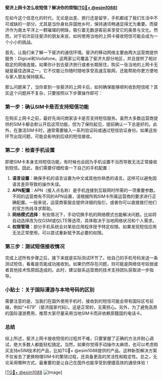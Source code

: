 **斐济上网卡怎么收短信？解决你的烦恼[[TG💪+ @esim1088](https://t.me/s/esim1088)]**

在如今这个信息化的时代，无论是出差、旅行还是留学，手机都成了我们生活中不可或缺的一部分。尤其是当你身处异国他乡时，保持通讯畅通显得尤为重要。而斐济作为南太平洋上一颗璀璨的明珠，吸引着无数游客前来享受它的美景与文化。然而，对于初次前往斐济的朋友来说，如何使用当地的上网卡接收短信可能会成为一个小小的挑战。

首先，让我们来了解一下斐济的通信环境。斐济的移动网络主要由两大运营商提供服务：Digicel和Vodafone。这两家公司覆盖了斐济大部分地区，并且提供了相对稳定的网络连接。如果你计划去斐济旅行或者长期居住，购买一张当地的上网卡无疑是最佳选择之一。它不仅能让你随时随地享受高速互联网，还能帮助你更方便地与家人朋友保持联系。

那么问题来了，当你拿到一张斐济的上网卡后，如何确保能够顺利收到短信呢？其实这个问题并不复杂，只要按照以下步骤操作即可：

### 第一步：确认SIM卡是否支持短信功能

在购买上网卡之前，最好先询问商家该卡是否支持短信服务。虽然大多数运营商提供的SIM卡都会默认开启这项功能，但为了保险起见，提前确认一下总是好的。此外，在激活SIM卡时，通常需要输入一系列验证码或通过短信验证身份。如果这些环节出现问题，可能会影响到后续的短信接收。

### 第二步：检查手机设置

即使SIM卡本身支持短信功能，有时候也会因为手机设置不当而导致无法正常接收到短信。因此，我们需要仔细检查一下自己的手机配置：

1. **语言设置**：确保手机的语言设置为中文或其他你熟悉的语言。这样可以避免因语言差异导致的操作失误。
2. **APN配置**：APN（接入点名称）是手机连接到互联网时所需的一项重要参数。不同的运营商有不同的APN设置，请根据所购SIM卡所属运营商的要求进行正确配置。一般来说，运营商客服会提供详细的指引，或者你可以直接拨打他们的官方热线寻求帮助。
3. **网络模式选择**：有些情况下，手动切换手机的网络模式也能解决问题。比如将自动选择改为仅GSM或仅LTE等选项，具体取决于当地网络状况和个人需求。
4. **权限管理**：部分手机系统会对某些应用程序授予特定权限。如果发现短信应用无法正常使用，可以尝试重新赋予其必要的权限。

### 第三步：测试短信接收情况

完成上述所有步骤之后，接下来就是实际测试环节了。给自己的手机号码发送一条测试短信，看看是否能成功接收到。如果仍然存在问题，则可能是网络信号较弱或者其他技术性原因造成的。此时，建议联系运营商的技术支持团队获取进一步指导。

### 小贴士：关于国际漫游与本地号码的区别

需要注意的是，当我们在国外使用手机时，接收到的短信可能会带有国际区号前缀，例如“+679”（斐济国家代码）。这是正常的，无需担心。另外，为了避免高昂的国际漫游费用，推荐大家尽量采用当地SIM卡而非依赖原籍国的电话卡。

### 总结

综上所述，斐济上网卡接收短信的过程并不难，只要掌握了正确的方法并耐心调试，绝大多数人都能轻松搞定。当然，如果你觉得手动操作太麻烦，也可以考虑购买支持eSIM技术的产品，比如TG💪+ @esim1088提供的产品。这种新型解决方案不仅省去了更换物理SIM卡的繁琐过程，还具备更高的灵活性和稳定性。总之，无论采用哪种方式，最重要的是让自己在国外也能享受到便捷高效的通信体验！

[[TG💪+ @esim1088](https://t.me/s/esim1088) ![Image](https://i.postimg.cc/4NQfJmqS/Snipaste-2025-05-13-00-14-12.png)]